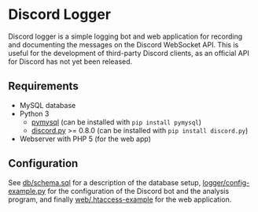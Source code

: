 Discord Logger
==============

Discord logger is a simple logging bot and web application for recording
and documenting the messages on the Discord WebSocket API.  This is
useful for the development of third-party Discord clients, as an
official API for Discord has not yet been released.


Requirements
------------

* MySQL database
* Python 3
  - [pymysql](http://www.pymysql.org/) (can be installed with `pip
    install pymysql`)
  - [discord.py](https://github.com/Rapptz/discord.py) >= 0.8.0 (can be
    installed with `pip install discord.py`)
* Webserver with PHP 5 (for the web app)


Configuration
-------------

See [db/schema.sql](db/schema.sql) for a description of the database setup,
[logger/config-example.py](logger/config-example.py) for the configuration of
the Discord bot and the analysis program, and finally
[web/.htaccess-example](web/.htaccess-example) for the web application.
